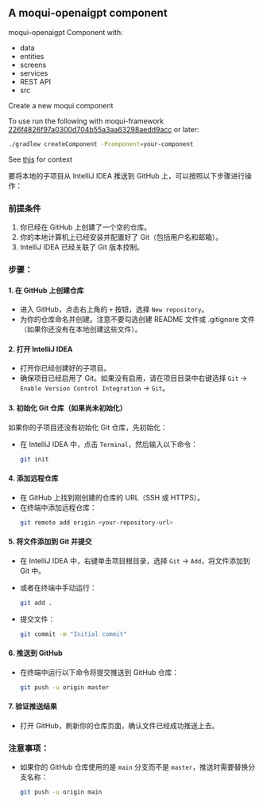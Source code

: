 ## A moqui-openaigpt component

moqui-openaigpt Component with: 

- data
- entities
- screens
- services
- REST API
- src

Create a new moqui component

To use run the following with moqui-framework [226f4826f97a0300d704b55a3aa63298aedd9acc](https://github.com/moqui/moqui-framework/pull/636/commits/226f4826f97a0300d704b55a3aa63298aedd9acc) or later:

```bash
./gradlew createComponent -Pcomponent=your-component
```

See [this](https://forum.moqui.org/t/moqui-moqui-openaigpt-component/725/7) for context


要将本地的子项目从 IntelliJ IDEA 推送到 GitHub 上，可以按照以下步骤进行操作：

### 前提条件
1. 你已经在 GitHub 上创建了一个空的仓库。
2. 你的本地计算机上已经安装并配置好了 Git（包括用户名和邮箱）。
3. IntelliJ IDEA 已经关联了 Git 版本控制。

### 步骤：

#### 1. 在 GitHub 上创建仓库
- 进入 GitHub，点击右上角的 `+` 按钮，选择 `New repository`。
- 为你的仓库命名并创建。注意不要勾选创建 README 文件或 .gitignore 文件（如果你还没有在本地创建这些文件）。

#### 2. 打开 IntelliJ IDEA
- 打开你已经创建好的子项目。
- 确保项目已经启用了 Git。如果没有启用，请在项目目录中右键选择 `Git` -> `Enable Version Control Integration` -> `Git`。

#### 3. 初始化 Git 仓库（如果尚未初始化）
如果你的子项目还没有初始化 Git 仓库，先初始化：

- 在 IntelliJ IDEA 中，点击 `Terminal`，然后输入以下命令：
  ```bash
  git init
  ```

#### 4. 添加远程仓库
- 在 GitHub 上找到刚创建的仓库的 URL（SSH 或 HTTPS）。
- 在终端中添加远程仓库：
  ```bash
  git remote add origin <your-repository-url>
  ```

#### 5. 将文件添加到 Git 并提交
- 在 IntelliJ IDEA 中，右键单击项目根目录，选择 `Git` -> `Add`，将文件添加到 Git 中。
- 或者在终端中手动运行：
  ```bash
  git add .
  ```

- 提交文件：
  ```bash
  git commit -m "Initial commit"
  ```

#### 6. 推送到 GitHub
- 在终端中运行以下命令将提交推送到 GitHub 仓库：
  ```bash
  git push -u origin master
  ```

#### 7. 验证推送结果
- 打开 GitHub，刷新你的仓库页面，确认文件已经成功推送上去。

### 注意事项：
- 如果你的 GitHub 仓库使用的是 `main` 分支而不是 `master`，推送时需要替换分支名称：
  ```bash
  git push -u origin main
  ```
